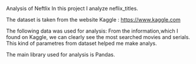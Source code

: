 Analysis of Neftlix
In this project I analyze neflix_titles.

The dataset is taken from the website Kaggle : https://www.kaggle.com

The following data was used for analysis: From the information,which I found on Kaggle, we can clearly see the most searched movies and serials. This kind of parametres from dataset helped me make analys.

The main library used for analysis is Pandas.
